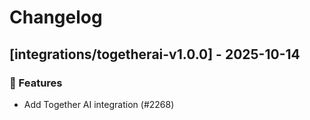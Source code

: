 # Changelog

## [integrations/togetherai-v1.0.0] - 2025-10-14

### 🚀 Features

- Add Together AI integration (#2268)

